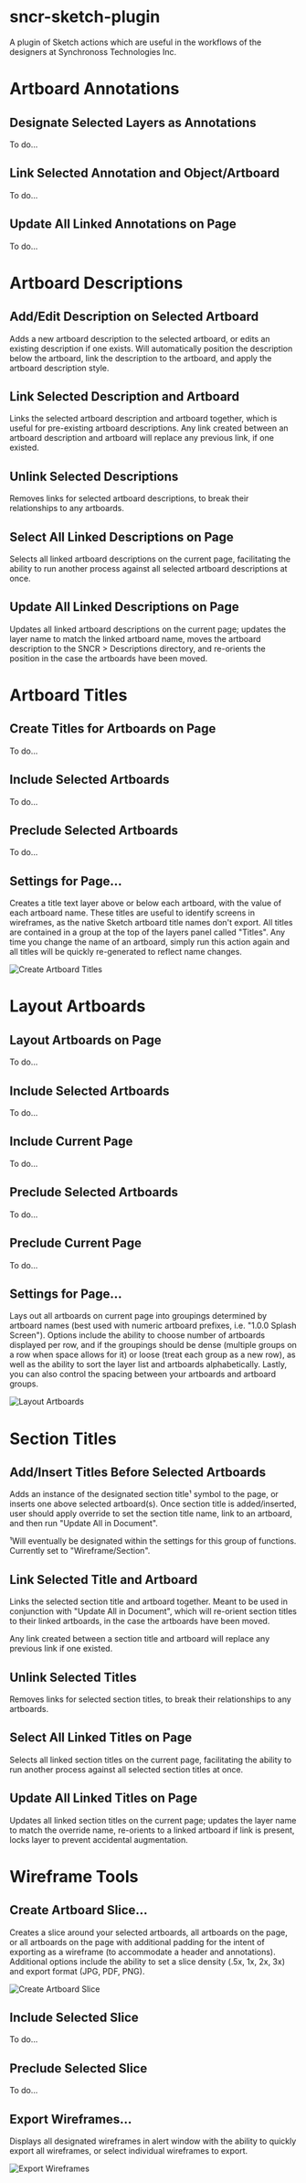 # sncr-sketch-plugin
A plugin of Sketch actions which are useful in the workflows of the designers at Synchronoss Technologies Inc.

# Artboard Annotations

## Designate Selected Layers as Annotations
To do...

## Link Selected Annotation and Object/Artboard
To do...

## Update All Linked Annotations on Page
To do...

# Artboard Descriptions

## Add/Edit Description on Selected Artboard
Adds a new artboard description to the selected artboard, or edits an existing description if one exists. Will automatically position the description below the artboard, link the description to the artboard, and apply the artboard description style.

## Link Selected Description and Artboard
Links the selected artboard description and artboard together, which is useful for pre-existing artboard descriptions. Any link created between an artboard description and artboard will replace any previous link, if one existed.

## Unlink Selected Descriptions
Removes links for selected artboard descriptions, to break their relationships to any artboards.

## Select All Linked Descriptions on Page
Selects all linked artboard descriptions on the current page, facilitating the ability to run another process against all selected artboard descriptions at once.

## Update All Linked Descriptions on Page
Updates all linked artboard descriptions on the current page; updates the layer name to match the linked artboard name, moves the artboard description to the SNCR > Descriptions directory, and re-orients the position in the case the artboards have been moved.

# Artboard Titles

## Create Titles for Artboards on Page
To do...

## Include Selected Artboards
To do...

## Preclude Selected Artboards
To do...

## Settings for Page…
Creates a title text layer above or below each artboard, with the value of each artboard name. These titles are useful to identify screens in wireframes, as the native Sketch artboard title names don't export. All titles are contained in a group at the top of the layers panel called "Titles". Any time you change the name of an artboard, simply run this action again and all titles will be quickly re-generated to reflect name changes.

![Create Artboard Titles](https://raw.githubusercontent.com/sonburn/sncr-sketch-plugin/master/Screenshots/Create%20Artboard%20Titles.png)

# Layout Artboards

## Layout Artboards on Page
To do...

## Include Selected Artboards
To do...

## Include Current Page
To do...

## Preclude Selected Artboards
To do...

## Preclude Current Page
To do...

## Settings for Page…
Lays out all artboards on current page into groupings determined by artboard names (best used with numeric artboard prefixes, i.e. "1.0.0 Splash Screen"). Options include the ability to choose number of artboards displayed per row, and if the groupings should be dense (multiple groups on a row when space allows for it) or loose (treat each group as a new row), as well as the ability to sort the layer list and artboards alphabetically. Lastly, you can also control the spacing between your artboards and artboard groups.

![Layout Artboards](https://raw.githubusercontent.com/sonburn/sncr-sketch-plugin/master/Screenshots/Layout%20Artboards.png)

# Section Titles

## Add/Insert Titles Before Selected Artboards
Adds an instance of the designated section title¹ symbol to the page, or inserts one above selected artboard(s). Once section title is added/inserted, user should apply override to set the section title name, link to an artboard, and then run "Update All in Document".

¹Will eventually be designated within the settings for this group of functions. Currently set to "Wireframe/Section".

## Link Selected Title and Artboard
Links the selected section title and artboard together. Meant to be used in conjunction with "Update All in Document", which will re-orient section titles to their linked artboards, in the case the artboards have been moved.

Any link created between a section title and artboard will replace any previous link if one existed.

## Unlink Selected Titles
Removes links for selected section titles, to break their relationships to any artboards.

## Select All Linked Titles on Page
Selects all linked section titles on the current page, facilitating the ability to run another process against all selected section titles at once.

## Update All Linked Titles on Page
Updates all linked section titles on the current page; updates the layer name to match the override name, re-orients to a linked artboard if link is present, locks layer to prevent accidental augmentation.

# Wireframe Tools

## Create Artboard Slice…
Creates a slice around your selected artboards, all artboards on the page, or all artboards on the page with additional padding for the intent of exporting as a wireframe (to accommodate a header and annotations). Additional options include the ability to set a slice density (.5x, 1x, 2x, 3x) and export format (JPG, PDF, PNG).

![Create Artboard Slice](https://raw.githubusercontent.com/sonburn/sncr-sketch-plugin/master/Screenshots/Create%20Artboard%20Slice.png)

## Include Selected Slice
To do...

## Preclude Selected Slice
To do...

## Export Wireframes…
Displays all designated wireframes in alert window with the ability to quickly export all wireframes, or select individual wireframes to export.

![Export Wireframes](https://raw.githubusercontent.com/sonburn/sncr-sketch-plugin/master/Screenshots/Export%20Wireframes.png)
